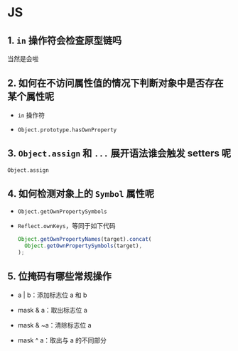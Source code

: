 # JS

## 1. `in` 操作符会检查原型链吗 <Badge text="简单" />

当然是会啦

## 2. 如何在不访问属性值的情况下判断对象中是否存在某个属性呢 <Badge text="简单" />

- `in` 操作符

- `Object.prototype.hasOwnProperty`

## 3. `Object.assign` 和 `...` 展开语法谁会触发 setters 呢 <Badge text="简单" />

`Object.assign`

## 4. 如何检测对象上的 `Symbol` 属性呢 <Badge text="简单" />

- `Object.getOwnPropertySymbols`

- `Reflect.ownKeys`，等同于如下代码

  ```ts
  Object.getOwnPropertyNames(target).concat(
    Object.getOwnPropertySymbols(target),
  );
  ```

## 5. 位掩码有哪些常规操作 <Badge text="中等" type='warning' />

- a | b：添加标志位 a 和 b

- mask & a：取出标志位 a

- mask & ~a：清除标志位 a

- mask ^ a：取出与 a 的不同部分
